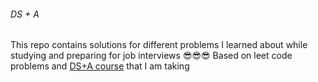 
###### DS + A  

This repo contains solutions for different problems I learned about while studying and preparing for job interviews 😎😎😎 
Based on leet code problems and [DS+A course](https://www.udemy.com/course/master-the-coding-interview-data-structures-algorithms/) that I am taking

